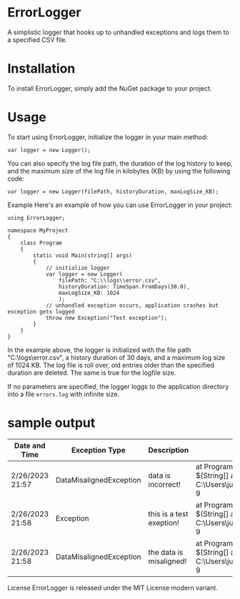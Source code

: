 # ErrorLogger
A simplistic logger that hooks up to unhandled exceptions and logs them to a specified CSV file.

# Installation
To install ErrorLogger, simply add the NuGet package to your project.

# Usage
To start using ErrorLogger, initialize the logger in your main method:

```
var logger = new Logger();
```

You can also specify the log file path, the duration of the log history to keep, and the maximum size of the log file in kilobytes (KB) by using the following code:

```
var logger = new Logger(filePath, historyDuration, maxLogSize_KB);
```

Example
Here's an example of how you can use ErrorLogger in your project:

```
using ErrorLogger;

namespace MyProject
{
    class Program
    {
        static void Main(string[] args)
        {
            // initialize logger
            var logger = new Logger(
                filePath: "C:\\logs\\error.csv", 
                historyDuration: TimeSpan.FromDays(30.0), 
                maxLogSize_KB: 1024
                );
            // unhandled exception occurs, application crashes but exception gets logged
            throw new Exception("Test exception");
        }
    }
}
```
In the example above, the logger is initialized with the file path "C:\logs\error.csv", a history duration of 30 days, and a maximum log size of 1024 KB.
The log file is roll over, old entries older than the specified duration are deleted. The same is true for the logfile size.

If no parameters are specified, the logger loggs to the application directory into a file `errors.log` with infinite size.

# sample output
| Date and Time | Exception Type | Description | Location |
| --- | --- | --- | --- |
| 2/26/2023 21:57 | DataMisalignedException | data is incorrect! | at Program.<Main>$(String[] args) in C:\Users\julia\OneDrive\Projects\Libraries\ErrorLogger\TestingApplication\Program.cs:line 9 |
| 2/26/2023 21:58 | Exception | this is a test exeption! | at Program.<Main>$(String[] args) in C:\Users\julia\OneDrive\Projects\Libraries\ErrorLogger\TestingApplication\Program.cs:line 9 |
| 2/26/2023 21:58 | DataMisalignedException | the data is misaligned! | at Program.<Main>$(String[] args) in C:\Users\julia\OneDrive\Projects\Libraries\ErrorLogger\TestingApplication\Program.cs:line 9 |




License
ErrorLogger is released under the MIT License modern variant.


